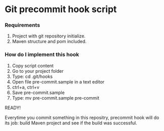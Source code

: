 # Git precommit hook script

### Requirements

1. Project with git repository initialize.
2. Maven structure and pom included.

### How do I implement this hook

1. Copy script content
2. Go to your project folder
3. Type: cd .git/hooks
4. Open file pre-commit.sample in a text editor
5. ctrl+a, ctrl+v
6. Save pre-commit.sample
7. Type: mv pre-commit.sample pre-commit

READY!

Everytime you commit something in this repositry, precommit hook will do its job: build Maven project and see if the build was successful. 
